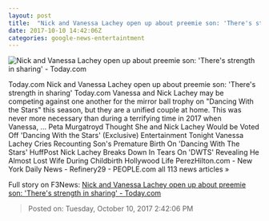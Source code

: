 ```yaml
---
layout: post
title:  "Nick and Vanessa Lachey open up about preemie son: 'There's strength in sharing' - Today.com"
date: 2017-10-10 14:42:06Z
categories: google-news-entertaintment
---
```


![Nick and Vanessa Lachey open up about preemie son: 'There's strength in sharing' - Today.com](https://media2.s-nbcnews.com/i/newscms/2017_41/1288036/nick-lachey-baby-birth-today-tease-171010_08b90b820827a70bbf711504b3ff7fd1.jpg)

Today.com Nick and Vanessa Lachey open up about preemie son: 'There's strength in sharing' Today.com Vanessa and Nick Lachey may be competing against one another for the mirror ball trophy on "Dancing With the Stars" this season, but they are a unified couple at home. This was never more necessary than during a terrifying time in 2017 when Vanessa, ... Peta Murgatroyd Thought She and Nick Lachey Would be Voted Off 'Dancing With the Stars' (Exclusive) Entertainment Tonight Vanessa Lachey Cries Recounting Son's Premature Birth On 'Dancing With The Stars' HuffPost Nick Lachey Breaks Down In Tears On 'DWTS' Revealing He Almost Lost Wife During Childbirth Hollywood Life PerezHilton.com - New York Daily News - Refinery29 - PEOPLE.com all 113 news articles »


Full story on F3News: [Nick and Vanessa Lachey open up about preemie son: 'There's strength in sharing' - Today.com](http://www.f3nws.com/n/kSbBy)

> Posted on: Tuesday, October 10, 2017 2:42:06 PM
